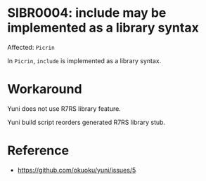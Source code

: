 SIBR0004: include may be implemented as a library syntax
========================================================

Affected: `Picrin`

In `Picrin`, `include` is implemented as a library syntax.

Workaround
==========

Yuni does not use R7RS library feature. 

Yuni build script reorders generated R7RS library stub.

Reference
=========

* https://github.com/okuoku/yuni/issues/5
